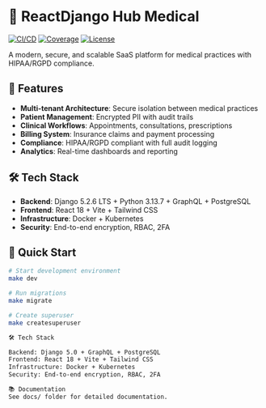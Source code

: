 # 🏥 ReactDjango Hub Medical

[![CI/CD](https://github.com/stef9github/ReactDjango-Hub/workflows/CI/badge.svg)](https://github.com/stef9github/ReactDjango-Hub/actions)
[![Coverage](https://codecov.io/gh/stef9github/ReactDjango-Hub/branch/main/graph/badge.svg)](https://codecov.io/gh/stef9github/ReactDjango-Hub)
[![License](https://img.shields.io/badge/license-MIT-blue.svg)](LICENSE)

A modern, secure, and scalable SaaS platform for medical practices with HIPAA/RGPD compliance.

## 🚀 Features

- **Multi-tenant Architecture**: Secure isolation between medical practices
- **Patient Management**: Encrypted PII with audit trails
- **Clinical Workflows**: Appointments, consultations, prescriptions
- **Billing System**: Insurance claims and payment processing
- **Compliance**: HIPAA/RGPD compliant with full audit logging
- **Analytics**: Real-time dashboards and reporting

## 🛠 Tech Stack

- **Backend**: Django 5.2.6 LTS + Python 3.13.7 + GraphQL + PostgreSQL
- **Frontend**: React 18 + Vite + Tailwind CSS
- **Infrastructure**: Docker + Kubernetes
- **Security**: End-to-end encryption, RBAC, 2FA

## 🚀 Quick Start

```bash
# Start development environment
make dev

# Run migrations
make migrate

# Create superuser
make createsuperuser

🛠 Tech Stack

Backend: Django 5.0 + GraphQL + PostgreSQL
Frontend: React 18 + Vite + Tailwind CSS
Infrastructure: Docker + Kubernetes
Security: End-to-end encryption, RBAC, 2FA

📚 Documentation
See docs/ folder for detailed documentation.

